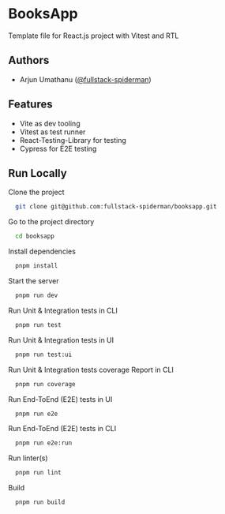 
# BooksApp

Template file for React.js project with Vitest and RTL

## Authors

- Arjun Umathanu ([@fullstack-spiderman](https://www.github.com/fullstack-spiderman))

## Features

- Vite as dev tooling
- Vitest as test runner
- React-Testing-Library for testing
- Cypress for E2E testing

## Run Locally

Clone the project

```bash
  git clone git@github.com:fullstack-spiderman/booksapp.git
```

Go to the project directory

```bash
  cd booksapp
```

Install dependencies

```bash
  pnpm install
```

Start the server

```bash
  pnpm run dev
```

Run Unit & Integration tests in CLI

```bash
  pnpm run test
```

Run Unit & Integration tests in UI

```bash
  pnpm run test:ui
```

Run Unit & Integration tests coverage Report in CLI

```bash
  pnpm run coverage
```

Run End-ToEnd (E2E) tests in UI

```bash
  pnpm run e2e
```

Run End-ToEnd (E2E) tests in CLI

```bash
  pnpm run e2e:run
```

Run linter(s)

```bash
  pnpm run lint
```

Build

```bash
  pnpm run build
```
